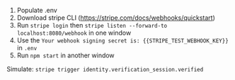 1. Populate .env
2. Download stripe CLI (https://stripe.com/docs/webhooks/quickstart)
4. Run `stripe login` then `stripe listen --forward-to localhost:8080/webhook` in one window
5. Use the `Your webhook signing secret is: {{STRIPE_TEST_WEBHOOK_KEY}}` in `.env`
6. Run `npm start` in another window

Simulate:
`stripe trigger identity.verification_session.verified`
